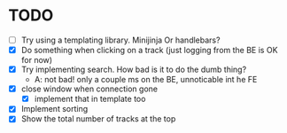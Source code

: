 # TODO

- [ ] Try using a templating library. Minijinja Or handlebars?
- [x] Do something when clicking on a track (just logging from the BE is OK for now)
- [x] Try implementing search. How bad is it to do the dumb thing?
  - A: not bad! only a couple ms on the BE, unnoticable int he FE
- [x] close window when connection gone
  - [x] implement that in template too
- [x] Implement sorting
- [x] Show the total number of tracks at the top
